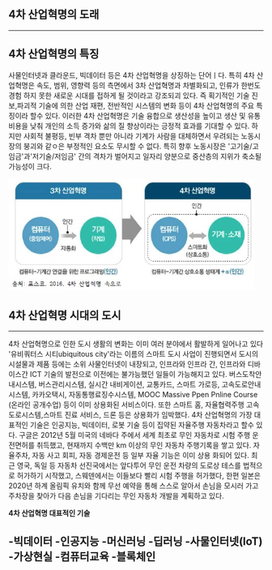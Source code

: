 ## 4차 산업혁명의 도래

---

## 4차 산업혁명의 특징

사물인터넷과 클라운드, 빅데이터 등은 4차 산업혁명을 상징하는 단어ㅣ다. 특히 4차 산업혁명은 속도, 범위, 영향력 등의 측면에서 3차 산업혁명과 차별화되고, 인류가 한번도 경험
하지 못한 새로운 시대를 접하게 될 것이라고 강조되괴 있다.
즉 획기적인 기술 진보,파괴적 기술에 의한 산업 재편, 전반적인 시스템의 변화 등이 4차 산업혁명의 주요 특징이라 할수
있다. 이러한 4차 산업혁명은 기술 융합으로 생산성을 높이고 생산 및 유통 비용을 낮춰 개인의 소득 증가와 삶의 질 향상이라는  긍정적 효과를 기대할 수 있다. 하지만 사회적 불평등, 빈부 격차 뿐만 아니라 기계가 사람을 대체하면서 우려되는 노동시장의 붕괴와 같ㅇ은 부정적인 요소도 무시할 수 없다. 특히 향후 노동시장은 '고기술/고임금'과'저기술/저임금' 간의 격차가 벌어지고 일자리 양분으로 중산층의 지위가 축소될 가능성이 크다.

![4차산업](./img/그림01_3차산업과4차산업.jpg)

## 4차 산업혁명 시대의 도시

----

4차 산업혁명으로 인한 도시 생활의 변화는 이미 여러 분야에서 활발하게 일어나고 있다 '유비쿼터스 시티ubiquitous city'라는 이름의 스마트 도시 사업이 진행되면서 도시의 시설물과 제품 등에는 소위 사물인터넷이 내장되고, 인프라와 인프라 간, 인프라와 디바이스간 ICT 기술의 발전으로 이전에는 불가능했던 일들이 가능해지고 있다. 버스도착안내시스템, 버스관리시스템, 실시간 내비게이션, 교통카드, 스마트 가로등, 고속도로안내시스템, 카카오택시, 자동통행료징수시스템, MOOC Massive Ppen Pnline Course (온라인 공개수업) 등이 이미 상용화된 서비스이다. 또한 스마트 홈, 자율협력주행 고속도로시스템,스마트 진료 서비스, 드론 등은 상용화가 임박했다.
  4차 산업혁명의 가장 대표적인 기술은 인공지능, 빅데이터, 로봇 기술 등이 집약된 자율주행 자동차라고 할수 있다.
구글은 2012년 5월 미국의 네바다 주에서 세계 최초로 무인 자동차로 시험 주행 운전면허를 취득했고, 현재까지 수백만 km 이상의 무인 자동차 주행기록을 쌓고 있다. 자율주차, 자동 사고 회피, 자동 경제운전 등 일부 자율 기능은 이미 상용
화되어 있다. 최근 영국, 독일 등 자동차 선진국에서는 앞다투어 무인 운전 차량의 도로상 테스를 법적으로 허가하기 시작했고, 스웨덴에서는 이들보다 빨리 시험 주행을 허가했다,
한편 일본은 2020년 하계 올림픽 유치와 함께 무선 예약을 통해 스스로 알아서 손님을 모시러 가고 주차장을 찾아가 다음 손님을 기다리는 무인 자동차 개발을 계획하고 있다.


**4차 산업혁명 대표적인 기술**

-빅데이터
-인공지능
    -머신러닝
    -딥러닝
-사물인터넷(loT)
-가상현실
-컴퓨터교육
-블록체인
-

